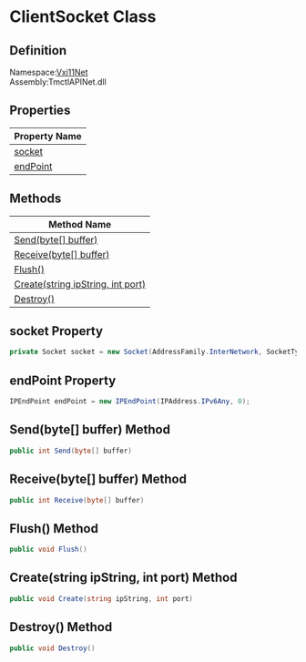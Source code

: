 # ClientSocket Class

## Definition
Namespace:[Vxi11Net](../Vxi11Net.md)<BR>
Assembly:TmctlAPINet.dll

## Properties

|Property Name|
|---|
|[socket](#socket-Property)|
|[endPoint](#endPoint-Property)|

## Methods

|Method Name|
|---|
|[Send(byte[] buffer)](#Sendbyte-buffer-Method)|
|[Receive(byte[] buffer)](#Receivebyte-buffer-Method)|
|[Flush()](#Flush-Method)|
|[Create(string ipString, int port)](#Createstring-ipString-int-port-Method)|
|[Destroy()](#Destroy-Method)|

## socket Property
```C#
private Socket socket = new Socket(AddressFamily.InterNetwork, SocketType.Stream, ProtocolType.Tcp);
```
## endPoint Property
```C#
IPEndPoint endPoint = new IPEndPoint(IPAddress.IPv6Any, 0);
```
## Send(byte[] buffer) Method
```C#
public int Send(byte[] buffer)
```
## Receive(byte[] buffer) Method
```C#
public int Receive(byte[] buffer)
```
## Flush() Method
```C#
public void Flush()
```
## Create(string ipString, int port) Method
```C#
public void Create(string ipString, int port)
```
## Destroy() Method
```C#
public void Destroy()
```
